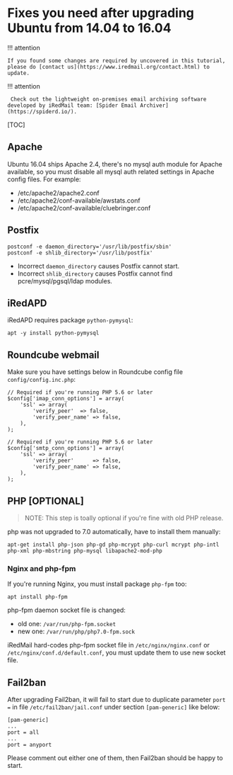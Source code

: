 # Fixes you need after upgrading Ubuntu from 14.04 to 16.04

!!! attention

    If you found some changes are required by uncovered in this tutorial,
    please do [contact us](https://www.iredmail.org/contact.html) to update.

!!! attention

	 Check out the lightweight on-premises email archiving software developed by iRedMail team: [Spider Email Archiver](https://spiderd.io/).

[TOC]

## Apache

Ubuntu 16.04 ships Apache 2.4, there's no mysql auth module for Apache
available, so you must disable all mysql auth related settings in Apache
config files. For example:

* /etc/apache2/apache2.conf
* /etc/apache2/conf-available/awstats.conf
* /etc/apache2/conf-available/cluebringer.conf

## Postfix

```
postconf -e daemon_directory='/usr/lib/postfix/sbin'
postconf -e shlib_directory='/usr/lib/postfix'
```

* Incorrect `daemon_directory` causes Postfix cannot start.
* Incorrect `shlib_directory` causes Postfix cannot find pcre/mysql/pgsql/ldap modules.

## iRedAPD

iRedAPD requires package `python-pymysql`:

```
apt -y install python-pymysql
```

## Roundcube webmail

Make sure you have settings below in Roundcube config file `config/config.inc.php`:

```
// Required if you're running PHP 5.6 or later
$config['imap_conn_options'] = array(
    'ssl' => array(
        'verify_peer'  => false,
        'verify_peer_name' => false,
    ),
);

// Required if you're running PHP 5.6 or later
$config['smtp_conn_options'] = array(
    'ssl' => array(
        'verify_peer'      => false,
        'verify_peer_name' => false,
    ),
);
```

## PHP [OPTIONAL]

> NOTE: This step is toally optional if you're fine with old PHP release.

php was not upgraded to 7.0 automatically, have to install them manually:

```
apt-get install php-json php-gd php-mcrypt php-curl mcrypt php-intl php-xml php-mbstring php-mysql libapache2-mod-php
```

### Nginx and php-fpm

If you're running Nginx, you must install package `php-fpm` too:

```
apt install php-fpm
```

php-fpm daemon socket file is changed:

* old one: `/var/run/php-fpm.socket`
* new one: `/var/run/php/php7.0-fpm.sock`

iRedMail hard-codes php-fpm socket file in `/etc/nginx/nginx.conf` or
`/etc/nginx/conf.d/default.conf`, you must update them to use new socket file.

## Fail2ban

After upgrading Fail2ban, it will fail to start due to duplicate parameter
`port =` in file `/etc/fail2ban/jail.conf` under section `[pam-generic]` like
below:

```
[pam-generic]
...
port = all
...
port = anyport
```

Please comment out either one of them, then Fail2ban should be happy to start.
